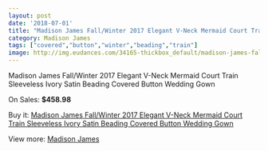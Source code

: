 ```yaml
---
layout: post
date: '2018-07-01'
title: "Madison James Fall/Winter 2017 Elegant V-Neck Mermaid Court Train Sleeveless Ivory Satin Beading Covered Button Wedding Gown"
category: Madison James
tags: ["covered","button","winter","beading","train"]
image: http://img.eudances.com/34165-thickbox_default/madison-james-fall-winter-2017-elegant-v-neck-mermaid-court-train-sleeveless-ivory-satin-beading-covered-button-wedding-gown.jpg
---
```

Madison James Fall/Winter 2017 Elegant V-Neck Mermaid Court Train Sleeveless Ivory Satin Beading Covered Button Wedding Gown

On Sales: **$458.98**
<a href="https://www.eudances.com/en/madison-james/10363-madison-james-fall-winter-2017-elegant-v-neck-mermaid-court-train-sleeveless-ivory-satin-beading-covered-button-wedding-gown.html"><amp-img layout="responsive" width="600" height="600" src="//img.eudances.com/34165-thickbox_default/madison-james-fall-winter-2017-elegant-v-neck-mermaid-court-train-sleeveless-ivory-satin-beading-covered-button-wedding-gown.jpg" alt="Madison James Fall/Winter 2017 Elegant V-Neck Mermaid Court Train Sleeveless Ivory Satin Beading Covered Button Wedding Gown 0" /></a>
<a href="https://www.eudances.com/en/madison-james/10363-madison-james-fall-winter-2017-elegant-v-neck-mermaid-court-train-sleeveless-ivory-satin-beading-covered-button-wedding-gown.html"><amp-img layout="responsive" width="600" height="600" src="//img.eudances.com/34167-thickbox_default/madison-james-fall-winter-2017-elegant-v-neck-mermaid-court-train-sleeveless-ivory-satin-beading-covered-button-wedding-gown.jpg" alt="Madison James Fall/Winter 2017 Elegant V-Neck Mermaid Court Train Sleeveless Ivory Satin Beading Covered Button Wedding Gown 1" /></a>
<a href="https://www.eudances.com/en/madison-james/10363-madison-james-fall-winter-2017-elegant-v-neck-mermaid-court-train-sleeveless-ivory-satin-beading-covered-button-wedding-gown.html"><amp-img layout="responsive" width="600" height="600" src="//img.eudances.com/34166-thickbox_default/madison-james-fall-winter-2017-elegant-v-neck-mermaid-court-train-sleeveless-ivory-satin-beading-covered-button-wedding-gown.jpg" alt="Madison James Fall/Winter 2017 Elegant V-Neck Mermaid Court Train Sleeveless Ivory Satin Beading Covered Button Wedding Gown 2" /></a>

Buy it: [Madison James Fall/Winter 2017 Elegant V-Neck Mermaid Court Train Sleeveless Ivory Satin Beading Covered Button Wedding Gown](https://www.eudances.com/en/madison-james/10363-madison-james-fall-winter-2017-elegant-v-neck-mermaid-court-train-sleeveless-ivory-satin-beading-covered-button-wedding-gown.html "Madison James Fall/Winter 2017 Elegant V-Neck Mermaid Court Train Sleeveless Ivory Satin Beading Covered Button Wedding Gown")

View more: [Madison James](https://www.eudances.com/en/75-Madison-James "Madison James")
